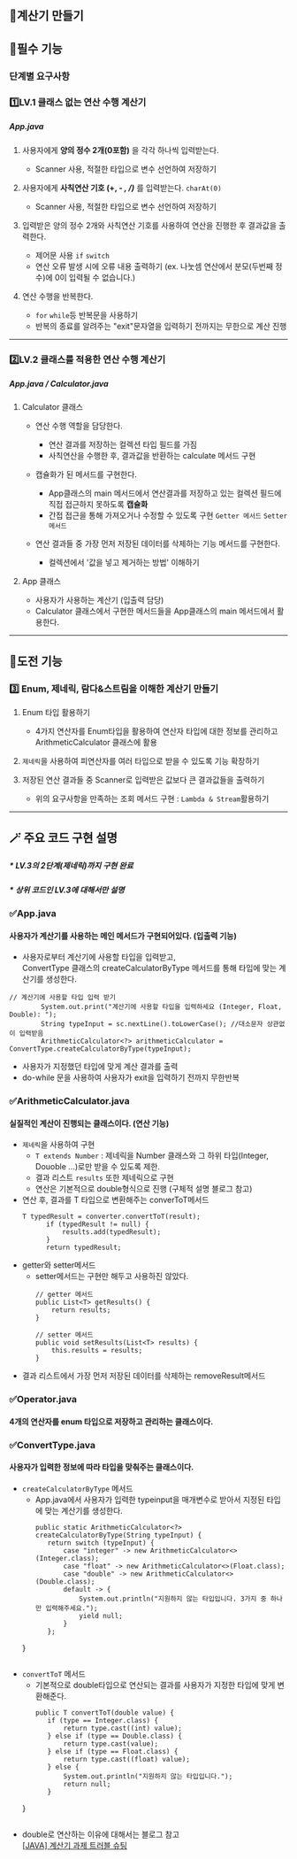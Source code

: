 ## 📱계산기 만들기

## 📍필수 기능
### 단계별 요구사항
### 1️⃣LV.1 클래스 없는 연산 수행 계산기
##### App.java
1. 사용자에게
**양의 정수 2개(0포함)**
을 각각 하나씩 입력받는다.
   - Scanner 사용, 적절한 타입으로 변수 선언하여 저장하기
     
3. 사용자에게
**사칙연산 기호 (+, - *, /)***
를 입력받는다. `charAt(0)`
    - Scanner 사용, 적절한 타입으로 변수 선언하여 저장하기
      
6. 입력받은 양의 정수 2개와 사칙연산 기호를 사용하여 연산을 진행한 후 결과값을 출력한다.
   - 제어문 사용 `if` `switch`
   - 연산 오류 발생 시에 오류 내용 출력하기
     (ex. 나눗셈 연산에서 분모(두번째 정수)에 0이 입력될 수 없습니다.)
     
7. 연산 수행을 반복한다.
   - `for` `while`등 반복문을 사용하기
   - 반복의 종료를 알려주는 "exit"문자열을 입력하기 전까지는 무한으로 계산 진행

***
### 2️⃣LV.2 클래스를 적용한 연산 수행 계산기
##### App.java / Calculator.java
1. Calculator 클래스
   
   - 연산 수행 역할을 담당한다.
     - 연산 결과를 저장하는 컬렉션 타입 필드를 가짐
     - 사칙연산을 수행한 후, 결과값을 반환하는 calculate 메서드 구현
       
   - 캡슐화가 된 메서드를 구현한다.
     - App클래스의 main 메서드에서 연산결과를 저장하고 있는 컬렉션 필드에 직접 접근하지 못하도록 **캡슐화**
     - 간접 접근을 통해 가져오거나 수정할 수 있도록 구현
       `Getter 메서드` `Setter 메서드`

   - 연산 결과들 중 가장 먼저 저장된 데이터를 삭제하는 기능 메서드를 구현한다.
     - 컬렉션에서 '값을 넣고 제거하는 방법' 이해하기

2. App 클래스
   
   - 사용자가 사용하는 계산기 (입출력 담당)
   - Calculator 클래스에서 구현한 메서드들을 App클래스의 main 메서드에서 활용한다.
***
## 📍도전 기능

### 3️⃣ Enum, 제네릭, 람다&스트림을 이해한 계산기 만들기
1. Enum 타입 활용하기
   - 4가지 연산자를 Enum타입을 활용하여 연산자 타입에 대한 정보를 관리하고 ArithmeticCalculator 클래스에 활용
     
2. `제네릭`을 사용하여 피연산자를 여러 타입으로 받을 수 있도록 기능 확장하기

3. 저장된 연산 결과들 중 Scanner로 입력받은 값보다 큰 결과값들을 출력하기
   - 위의 요구사항을 만족하는 조회 메서드 구현 : `Lambda & Stream`활용하기
***
## 🪄 주요 코드 구현 설명

##### * LV.3의 2단계(제네릭)까지 구현 완료
##### * 상위 코드인 LV.3에 대해서만 설명


### ✅App.java
#### 사용자가 계산기를 사용하는 메인 메서드가 구현되어있다. (입출력 기능)
* 사용자로부터 계산기에 사용할 타입을 입력받고,<br>
  ConvertType 클래스의 createCalculatorByType 메서드를 통해 타입에 맞는 계산기를 생성한다.
```
// 계산기에 사용할 타입 입력 받기
        System.out.print("계산기에 사용할 타입을 입력하세요 (Integer, Float, Double): ");
        String typeInput = sc.nextLine().toLowerCase(); //대소문자 상관없이 입력받음
        ArithmeticCalculator<?> arithmeticCalculator = ConvertType.createCalculatorByType(typeInput);
```

* 사용자가 지정했던 타입에 맞게 계산 결과를 출력
* do-while 문을 사용하여 사용자가 exit을 입력하기 전까지 무한반복
  
### ✅ArithmeticCalculator.java
#### 실질적인 계산이 진행되는 클래스이다. (연산 기능)
* `제네릭`을 사용하여 구현
   * `T extends Number` : 제네릭을 Number 클래스와 그 하위 타입(Integer, Douoble ...)로만 받을 수 있도록 제한.
   * 결과 리스트 `results` 또한 제네릭으로 구현
   * 연산은 기본적으로 double형식으로 진행 (구체적 설명 블로그 참고)
* 연산 후, 결과를 T 타입으로 변환해주는 converToT메서드
  ```
  T typedResult = converter.convertToT(result);
        if (typedResult != null) {
            results.add(typedResult);
        }
        return typedResult;
  ```
* getter와 setter메서드
  * setter메서드는 구현만 해두고 사용하진 않았다.
    ```
    // getter 메서드
    public List<T> getResults() {
        return results;
    }

    // setter 메서드
    public void setResults(List<T> results) {
        this.results = results;
    }
    ```
* 결과 리스트에서 가장 먼저 저장된 데이터를 삭제하는 removeResult메서드

### ✅Operator.java
#### 4개의 연산자를 enum 타입으로 저장하고 관리하는 클래스이다.

### ✅ConvertType.java
#### 사용자가 입력한 정보에 따라 타입을 맞춰주는 클래스이다.
* `createCalculatorByType` 메서드
   * App.java에서 사용자가 입력한 typeinput을 매개변수로 받아서 지정된 타입에 맞는 계산기를 생성한다.
     ```
     public static ArithmeticCalculator<?> createCalculatorByType(String typeInput) {
        return switch (typeInput) {
            case "integer" -> new ArithmeticCalculator<>(Integer.class);
            case "float" -> new ArithmeticCalculator<>(Float.class);
            case "double" -> new ArithmeticCalculator<>(Double.class);
            default -> {
                System.out.println("지원하지 않는 타입입니다. 3가지 중 하나만 입력해주세요.");
                yield null;
            }
        };
    }
     ```
* `convertToT` 메서드
   * 기본적으로 double타입으로 연산되는 결과를 사용자가 지정한 타입에 맞게 변환해준다.
     ```
     public T convertToT(double value) {
        if (type == Integer.class) {
            return type.cast((int) value);
        } else if (type == Double.class) {
            return type.cast(value);
        } else if (type == Float.class) {
            return type.cast((float) value);
        } else {
            System.out.println("지원하지 않는 타입입니다.");
            return null;
        }
    }
     ```
* double로 연산하는 이유에 대해서는 블로그 참고<br>
  [[JAVA] 계산기 과제 트러블 슈팅](https://velog.io/@minjonyyy/JAVA-%EA%B3%84%EC%82%B0%EA%B8%B0-%EA%B3%BC%EC%A0%9C-%ED%8A%B8%EB%9F%AC%EB%B8%94-%EC%8A%88%ED%8C%85)
  
